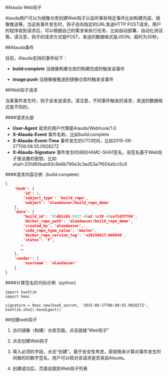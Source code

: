 #Alauda Web钩子

Alauda用户可以为镜像仓库创建Web钩子以监听某些特定事件比如构建完成、镜像推送等。当这些事件发生时，钩子会向指定的URL发送HTTP POST请求。用户的程序收到请求后，可以根据自己的需求来执行任务，比如自动部署、自动化测试等。请注意，钩子的请求方式是POST，发送的数据格式是JSON，超时为30秒。

##Alauda事件

目前，Alauda支持的事件如下：

- **build:complete** 当镜像构建仓库的构建完成时触发该事件

- **image:push** 当镜像被推送到镜像仓库时触发该事件

##Web钩子请求

当某事件发生时，钩子会发送请求。请注意，不同事件触发的请求，发送的数据格式是不同的。

####请求头部

- **User-Agent** 请求的用户代理是Alauda/Webhook/1.0
- **X-Alauda-Event** 事件名称，比如build:complete
- **X-Alauda-Event-Time** 事件发生的UTC时间，比如2015-08-27T06:08:55.092827Z
- **X-Alauda-Signature** 事件发生时间的HAMC-SHA1签名，该签名基于Web钩子里设置的密钥，比如
sha1=201d80bab93c9e6b790e3c3ed53a7f604a1cc5c9

####请求内容示例（build:complete）
```json
{
    'hook': {
        'id': 1,
        'subject_type': 'build_repo',
        'subject': ‘alaudauser/build_repo_demo'
    },
    'data': {
        'build_id': '85d61cb5-8827-46a2-9c38-40ce72d3f704',
        'docker_repo_path': 'alaudauser/build_repo_demo',
        'created_by': 'alaudauser',
        'code_repo_type_value': 'master',
        'docker_repo_version_tag': 'v20150827.060840',
        'status': 'F',
       …
       …
    },
    'sender': {
        'username': 'alaudauser'
    }
}
```

####计算签名的代码示例（python）

	import hashlib
	import hmac

	signature = hmac.new(hook_secret, '2015-08-27T06:08:55.092827Z', hashlib.sha1).hexdigest()

##创建web钩子

1. 访问镜像（构建）仓库页面，点击链接“Web钩子”

2. 点击创建Web钩子

3. 填入必须的字段，点击“创建”。基于安全性考虑，密钥用来计算对事件发生时间做的的数字签名，用户可以核对该请求是否来自Alauda。

4. 创建成功后，页面会跳到Web钩子列表

